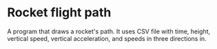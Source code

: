 # Rocket flight path
A program that draws a rocket's path.
It uses CSV file with time, height, vertical speed, vertical acceleration, and speeds in three directions in.
